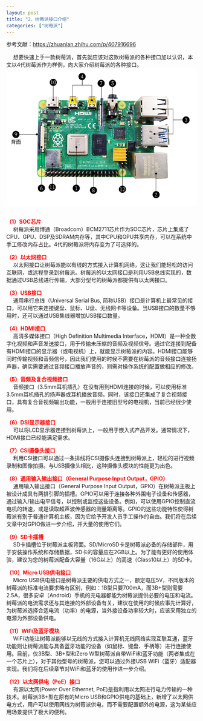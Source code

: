```yaml
---
layout: post
title: "2、树莓派接口介绍"
categories: ["树莓派"]
---
```


参考文献：https://zhuanlan.zhihu.com/p/407916696

&emsp; 想要快速上手一款树莓派，首先就应该对这款树莓派的各种接口加以认识，本文以4代树莓派作为样例，向大家介绍树莓派的各种接口。
<br> <img src='/images/树莓派调试/2、树莓派接口介绍/2.1、树莓派4B接口图.png' width="1000" style="display: block; margin: 0 auto;"> <br>

<strong style="color: red;">（1）SOC芯片</strong><br>
&emsp; 树莓派采用博通（Broadcom）BCM2711芯片作为SOC芯片，芯片上集成了CPU、GPU、DSP及SDRAM内存等，其中CPU和GPU共享内存，可以在系统中手工修改内存占比。4代的树莓派将内存变为了可选择的。<br> 

<strong style="color: red;">（2）以太网接口</strong><br>
&emsp; 以太网接口让树莓派能以有线的方式接入计算机网络，这让我们能轻松的访问互联网，或远程登录到树莓派。树莓派的以太网接口是利用USB总线实现的，数据通过USB总线进行传输，大部分型号的树莓派都提供有以太网接口。<br> 

<strong style="color: red;">（3）USB接口</strong><br>
&emsp; 通用串行总线（Universal Serial Bus, 简称USB）接口是计算机上最常见的接口，可以用它来连接键盘、鼠标、U盘、无线网卡等设备。当USB接口的数量不够用时，还可以通过USB集线器增加USB接口数量。<br> 

<strong style="color: red;">（4）HDMI接口</strong><br>
&emsp; 高清多媒体接口（High Definition Multimedia Interface，HDMI）是一种全数字化视频和声音发送接口，用于传输未压缩的音频及视频信号。通过它连接到配备有HDMI接口的显示器（或电视机）上，就能显示树莓派的内容。HDMI接口能够同时传输视频和音频信号，因此我们使用的时候不需要在树莓派的音频接口连接扬声器，确实需要通过音频接口播放声音的，则需对操作系统的配置做相应的修改。<br> 

<strong style="color: red;">（5）音频及复合视频接口</strong><br>
&emsp; 音频接口（3.5mm耳机插孔）在没有用到HDMI连接的时候，可以使用标准3.5mm耳机插孔的扬声器或耳机播放音频。同时，该接口还集成了复合视频接口，具有复合音视频输出功能，一般用于连接旧型号的电视机，当前已经很少使用。<br>

<strong style="color: red;">（6）DSI显示器接口</strong><br>
&emsp; 可以将LCD显示器连接到树莓派上，一般用于嵌入式产品开发。通常情况下，HDMI接口已经能满足需求。<br>

<strong style="color: red;">（7）CSI摄像头接口</strong><br>
&emsp; 利用CSI接口可以通过一条排线将CSI摄像头连接到树莓派上，轻松的进行视频录制和图像拍摄。与USB摄像头相比，这种摄像头模块的性能更为出色。<br>

<strong style="color: red;">（8）通用输入输出接口（General Purpose Input Output，GPIO）</strong><br>
&emsp; 通用输入输出接口（General Purpose Input Output，GPIO）在树莓派主板上被设计成具有两排引脚的插槽。GPIO可以用于连接各种外围电子设备和传感器，通过输入/输出电平信号，以控制或监控这些设备。例如，可以使用GPIO控制直流电机的转速，或是读取超声波传感器的测量距离等。GPIO的这些功能特性使得树莓派有别于普通计算机主板，因为它给予开发人员手工操作的自由。我们将在后续文章中对GPIO做进一步介绍，并大量的使用它们。<br>

<strong style="color: red;">（9）SD卡插槽</strong><br>
&emsp; SD卡插槽位于树莓派主板背面。SD/MicroSD卡是树莓派必备的存储部件，用于安装操作系统和存储数据，SD卡的容量应在2GB以上。为了能有更好的使用体验，建议为您的树莓派配备大容量（16G以上）的高速（Class10以上）的SD卡。<br>

<strong style="color: red;">（10）Micro USB供电接口</strong><br>
&emsp; Micro USB供电接口是树莓派主要的供电方式之一，额定电压5V，不同版本的树莓派的标准电流要求略有区别，例如：1B型只要700mA，而3B+型则需要2.5A，很多安卓（Android）手机的充电器都能为树莓派提供必要的电压和电流。树莓派的电流需求还与其连接的外部设备有关，建议在使用的时候应事先计算好，为树莓派选择合适电流（功率）的电源，当外接设备功率较大时，应该采用独立的电源为外部设备供电。<br>

<strong style="color: red;">（11）WiFi及蓝牙模块</strong><br>
&emsp; WiFi功能让树莓派能够以无线的方式接入计算机无线网络实现互联互通，蓝牙功能则让树莓派能与具备蓝牙功能的设备（如鼠标、键盘、手柄等）进行连接使用。目前，仅3B型、3B+型和Zero W型树莓派自带WiFi和蓝牙功能（两者集成在一个芯片上），对于其他型号的树莓派，您可以通过外接USB WiFi（蓝牙）适配器实现。我们将在后续章节对WiFi和蓝牙的使用作进一步介绍。<br>

<strong style="color: red;">（12）以太网供电（PoE）接口</strong><br>
&emsp; 有源以太网(Power Over Ethernet, PoE)是指利用以太网进行电力传输的一种技术。树莓派3B+型在原有的Micro USB和GPIO供电的基础上，新增了以太网供电方式，用户可以使用网线为树莓派供电，而不需要配置额外的电源，这为某些应用场景提供了极大的便利。<br>